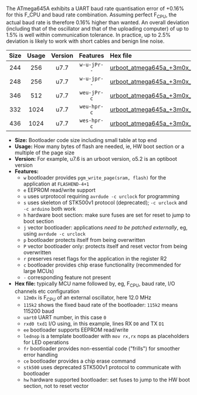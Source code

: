 The ATmega645A exhibits a UART baud rate quantisation error of +0.16% for this F_CPU and baud rate combination. Assuming perfect F<sub>CPU</sub>, the actual baud rate is therefore 0.16% higher than wanted. An overall deviation (including that of the oscillator and that of the uploading computer) of up to 1.5% is well within communication tolerance. In practice, up to 2.5% deviation is likely to work with short cables and benign line noise.

|Size|Usage|Version|Features|Hex file|
|:-:|:-:|:-:|:-:|:--|
|244|256|u7.7|`w-u-jPr--`|[urboot_atmega645a_+3m0x_++14k4_uart0_rxe0_txe1_lednop.hex](https://raw.githubusercontent.com/stefanrueger/urboot.hex/main/mcus/atmega645a/external_oscillator/fcpu_+3m0x/br_++14k4/urboot_atmega645a_+3m0x_++14k4_uart0_rxe0_txe1_lednop.hex)|
|248|256|u7.7|`w-u-jpr--`|[urboot_atmega645a_+3m0x_++14k4_uart0_rxe0_txe1_lednop_fr.hex](https://raw.githubusercontent.com/stefanrueger/urboot.hex/main/mcus/atmega645a/external_oscillator/fcpu_+3m0x/br_++14k4/urboot_atmega645a_+3m0x_++14k4_uart0_rxe0_txe1_lednop_fr.hex)|
|346|512|u7.7|`weu-jPr-c`|[urboot_atmega645a_+3m0x_++14k4_uart0_rxe0_txe1_ee_lednop_fr_ce.hex](https://raw.githubusercontent.com/stefanrueger/urboot.hex/main/mcus/atmega645a/external_oscillator/fcpu_+3m0x/br_++14k4/urboot_atmega645a_+3m0x_++14k4_uart0_rxe0_txe1_ee_lednop_fr_ce.hex)|
|332|1024|u7.7|`weu-hpr-c`|[urboot_atmega645a_+3m0x_++14k4_uart0_rxe0_txe1_ee_lednop_fr_ce_hw.hex](https://raw.githubusercontent.com/stefanrueger/urboot.hex/main/mcus/atmega645a/external_oscillator/fcpu_+3m0x/br_++14k4/urboot_atmega645a_+3m0x_++14k4_uart0_rxe0_txe1_ee_lednop_fr_ce_hw.hex)|
|436|1024|u7.7|`wes-hpr-c`|[urboot_atmega645a_+3m0x_++14k4_uart0_rxe0_txe1_ee_lednop_fr_ce_stk500_hw.hex](https://raw.githubusercontent.com/stefanrueger/urboot.hex/main/mcus/atmega645a/external_oscillator/fcpu_+3m0x/br_++14k4/urboot_atmega645a_+3m0x_++14k4_uart0_rxe0_txe1_ee_lednop_fr_ce_stk500_hw.hex)|

- **Size:** Bootloader code size including small table at top end
- **Usage:** How many bytes of flash are needed, ie, HW boot section or a multiple of the page size
- **Version:** For example, u7.6 is an urboot version, o5.2 is an optiboot version
- **Features:**
  + `w` bootloader provides `pgm_write_page(sram, flash)` for the application at `FLASHEND-4+1`
  + `e` EEPROM read/write support
  + `u` uses urprotocol requiring `avrdude -c urclock` for programming
  + `s` uses skeleton of STK500v1 protocol (deprecated); `-c urclock` and `-c arduino` both work
  + `h` hardware boot section: make sure fuses are set for reset to jump to boot section
  + `j` vector bootloader: applications *need to be patched externally*, eg, using `avrdude -c urclock`
  + `p` bootloader protects itself from being overwritten
  + `P` vector bootloader only: protects itself and reset vector from being overwritten
  + `r` preserves reset flags for the application in the register R2
  + `c` bootloader provides chip erase functionality (recommended for large MCUs)
  + `-` corresponding feature not present
- **Hex file:** typically MCU name followed by, eg, F<sub>CPU</sub>, baud rate, I/O channels etc configuration
  + `12m0x` is F<sub>CPU</sub> of an external oscillator, here 12.0 MHz
  + `115k2` shows the fixed baud rate of the bootloader: `115k2` means 115200 baud
  + `uart0` UART number, in this case `0`
  + `rxd0 txd1` I/O using, in this example, lines RX `D0` and TX `D1`
  + `ee` bootloader supports EEPROM read/write
  + `lednop` is a template bootloader with `mov rx,rx` nops as placeholders for LED operations
  + `fr` bootloader provides non-essential code ("frills") for smoother error handling
  + `ce` bootloader provides a chip erase command
  + `stk500` uses deprecated STK500v1 protocol to communicate with bootloader
  + `hw` hardware supported bootloader: set fuses to jump to the HW boot section, not to reset vector
